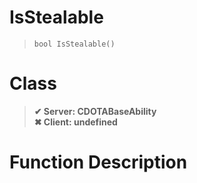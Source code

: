 # IsStealable
> `bool IsStealable()`
# Class
> __✔ Server: CDOTABaseAbility__  
> __✖ Client: undefined__  
# Function Description

